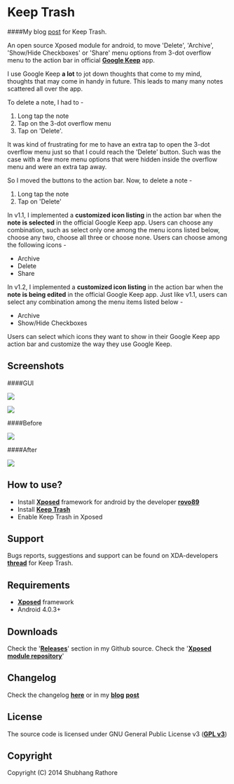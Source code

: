 Keep Trash
===

####My blog [post](http://blog.shubhangrathore.com/keep-trash/index.html) for Keep Trash.

An open source Xposed module for android, to move 'Delete', 'Archive', 'Show/Hide Checkboxes' or 'Share' menu options from 3-dot overflow menu to the action bar in official **[Google Keep](https://play.google.com/store/apps/details?id=com.google.android.keep)** app.

I use Google Keep **a lot** to jot down thoughts that come to my mind, thoughts that may come in handy in future. This leads to many many notes scattered all over the app.

To delete a note, I had to - 

1. Long tap the note
2. Tap on the 3-dot overflow menu
3. Tap on 'Delete'.

It was kind of frustrating for me to have an extra tap to open the 3-dot overflow menu just so that I could reach the 'Delete' button. Such was the case with a few more menu options that were hidden inside the overflow menu and were an extra tap away.

So I moved the buttons to the action bar. Now, to delete a note - 

1. Long tap the note
2. Tap on 'Delete'

In v1.1, I implemented a **customized icon listing** in the action bar when the **note is selected** in the official Google Keep app. Users can choose any combination, such as select only one among the menu icons listed below, choose any two, choose all three or choose none. Users can choose among the following icons -

- Archive
- Delete
- Share

In v1.2, I implemented a **customized icon listing** in the action bar when the **note is being edited** in the official Google Keep app. Just like v1.1, users can select any combination among the menu items listed below - 

- Archive
- Show/Hide Checkboxes

Users can select which icons they want to show in their Google Keep app action bar and customize the way they use Google Keep.


Screenshots
---

####GUI


![](https://raw.githubusercontent.com/xenon92/blog/gh-pages/content/images/2014/Jul/Screenshot_2014-07-17-18-38-18_jhtnexus520140717_183932.png?raw=true)

![](https://raw.githubusercontent.com/xenon92/blog/gh-pages/content/images/2014/Jul/Screenshot_2014-07-13-13-12-35_HAenexus520140713_140345.png?raw=true)

####Before

![](https://raw.githubusercontent.com/xenon92/blog/gh-pages/content/images/2014/Jul/Screenshot_2014-07-10-21-21-05.png?raw=true)


####After

![](https://raw.githubusercontent.com/xenon92/blog/gh-pages/content/images/2014/Jul/Screenshot_2014-07-10-21-15-55.png?raw=true)


How to use?
---

- Install **[Xposed](http://repo.xposed.info/)** framework for android by the developer **[rovo89](https://github.com/rovo89)**
- Install **[Keep Trash](http://repo.xposed.info/module/com.shubhangrathore.xposed.keeptrash)**
- Enable Keep Trash in Xposed

Support
---

Bugs reports, suggestions and support can be found on XDA-developers **[thread](http://forum.xda-developers.com/xposed/modules/mod-trash-t2812589)** for Keep Trash.

Requirements
---

- **[Xposed](http://repo.xposed.info/)** framework
- Android 4.0.3+

Downloads
---

Check the '**[Releases](https://github.com/xenon92/xposed-keep-trash/releases)**' section in my Github source.
Check the '**[Xposed module repository](http://repo.xposed.info/module/com.shubhangrathore.xposed.keeptrash)**'

Changelog
---

Check the changelog **[here](https://github.com/xenon92/xposed-keep-trash/blob/master/CHANGELOG.md)** or in my **[blog](http://blog.shubhangrathore.com/)** **[post](http://blog.shubhangrathore.com/keep-trash/index.html)**

License
---

The source code is licensed under GNU General Public License v3 (**[GPL v3](https://github.com/xenon92/xposed-keep-trash/blob/master/LICENSE)**)


Copyright
---

Copyright (C) 2014 Shubhang Rathore
